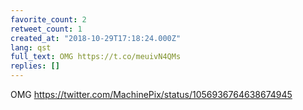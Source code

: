 ```yaml
---
favorite_count: 2
retweet_count: 1
created_at: "2018-10-29T17:18:24.000Z"
lang: qst
full_text: OMG https://t.co/meuivN4QMs
replies: []
---
```


OMG <https://twitter.com/MachinePix/status/1056936764638674945>
